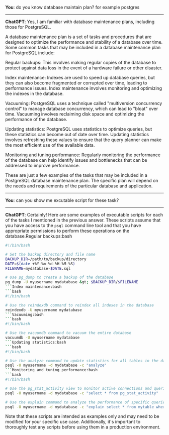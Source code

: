 **You**: do you know database maintain plan? for example postgres

--------
**ChatGPT**: Yes, I am familiar with database maintenance plans, including those for PostgreSQL.

A database maintenance plan is a set of tasks and procedures that are designed to optimize the performance and stability of a database over time. Some common tasks that may be included in a database maintenance plan for PostgreSQL include:

Regular backups: This involves making regular copies of the database to protect against data loss in the event of a hardware failure or other disaster.

Index maintenance: Indexes are used to speed up database queries, but they can also become fragmented or corrupted over time, leading to performance issues. Index maintenance involves monitoring and optimizing the indexes in the database.

Vacuuming: PostgreSQL uses a technique called "multiversion concurrency control" to manage database concurrency, which can lead to "bloat" over time. Vacuuming involves reclaiming disk space and optimizing the performance of the database.

Updating statistics: PostgreSQL uses statistics to optimize queries, but these statistics can become out of date over time. Updating statistics involves refreshing these values to ensure that the query planner can make the most efficient use of the available data.

Monitoring and tuning performance: Regularly monitoring the performance of the database can help identify issues and bottlenecks that can be addressed to improve performance.

These are just a few examples of the tasks that may be included in a PostgreSQL database maintenance plan. The specific plan will depend on the needs and requirements of the particular database and application.

--------
**You**: can you show me excutable script for these task?

--------
**ChatGPT**: Certainly! Here are some examples of executable scripts for each of the tasks I mentioned in the previous answer. These scripts assume that you have access to the ```psql``` command line tool and that you have appropriate permissions to perform these operations on the database.Regular backups:bash
```bash
#!/bin/bash

# Set the backup directory and file name
BACKUP_DIR=/path/to/backup/directory
DATE=$(date +%Y-%m-%d-%H-%M-%S)
FILENAME=mydatabase-$DATE.sql

# Use pg_dump to create a backup of the database
pg_dump -U myusername mydatabase &gt; $BACKUP_DIR/$FILENAME
```Index maintenance:bash
```bash
#!/bin/bash

# Use the reindexdb command to reindex all indexes in the database
reindexdb -U myusername mydatabase
```Vacuuming:bash
```bash
#!/bin/bash

# Use the vacuumdb command to vacuum the entire database
vacuumdb -U myusername mydatabase
```Updating statistics:bash
```bash
#!/bin/bash

# Use the analyze command to update statistics for all tables in the database
psql -U myusername -d mydatabase -c "analyze"
```Monitoring and tuning performance:bash
```bash
#!/bin/bash

# Use the pg_stat_activity view to monitor active connections and queries
psql -U myusername -d mydatabase -c "select * from pg_stat_activity"

# Use the explain command to analyze the performance of specific queries
psql -U myusername -d mydatabase -c "explain select * from mytable where mycolumn = 'myvalue'"
```

Note that these scripts are intended as examples only and may need to be modified for your specific use case. Additionally, it's important to thoroughly test any scripts before using them in a production environment.

